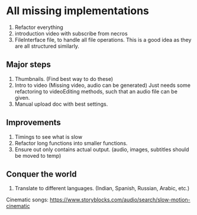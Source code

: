 


# All missing implementations
1. Refactor everything
2. introduction video with subscribe from necros
3. FileInterface file, to handle all file operations. This is a good idea as they are all structured similarly.



## Major steps
1. Thumbnails. (Find best way to do these)
2. Intro to video (Missing video, audio can be generated)
Just needs some refactoring to videoEditing methods, such that an audio file can be given. 
3. Manual upload doc with best settings.

## Improvements
1. Timings to see what is slow
2. Refactor long functions into smaller functions. 
3. Ensure out only contains actual output. (audio, images, subtitles should be moved to temp)

## Conquer the world
1. Translate to different languages. (Indian, Spanish, Russian, Arabic, etc.)




Cinematic songs:
https://www.storyblocks.com/audio/search/slow-motion-cinematic


